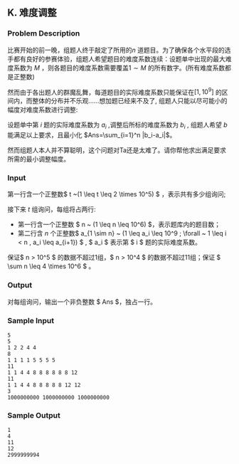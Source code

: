 ## K. 难度调整

### Problem Description

比赛开始的前一晚，组题人终于敲定了所用的$n$ 道题目。为了确保各个水平段的选手都有良好的参赛体验，组题人希望题目的难度系数连续：设题单中出现的最大难度系数为 $M$ ，则各题目的难度系数需要覆盖$1 \sim M$ 的所有数字。(所有难度系数都是正整数)

然而由于各出题人的群魔乱舞，每道题目的实际难度系数只能保证在$[1,10^9]$ 的区间内，而整体的分布并不乐观......想加题已经来不及了,
组题人只能以尽可能小的幅度对难度系数进行调整:

设题单中第 $i$ 题的实际难度系数为 $a_i$ ,调整后所标的难度系数为 $b_i$ , 组题人希望 $b$ 能满足以上要求，且最小化 $Ans=\sum_{i=1}^n |b_i-a_i|$。

然而组题人本人并不算聪明，这个问题对Ta还是太难了。请你帮他求出满足要求所需的最小调整幅度。

### Input

第一行含一个正整数$ t ~(1 \leq t \leq 2 \times 10^5) $ ，表示共有多少组询问;

接下来 $t$ 组询问，每组将占两行:
- 第一行含一个正整数 $ n ~ (1 \leq n \leq 10^6) $，表示题库内的题目数；
- 第二行含 $n$ 个正整数$ a_{1 \sim n} ~ (1 \leq a_i \leq 10^9 ; \forall ~ 1 \leq i < n , a_i \leq a_{i+1}) $     , $ a_i $ 表示第 $ i $ 题的实际难度系数。

保证$ n > 10^5 $ 的数据不超过1组，$ n > 10^4 $ 的数据不超过11组；保证 $ \sum n \leq 4 \times 10^6 $ 。

### Output

对每组询问，输出一个非负整数 $ Ans $，独占一行。

### Sample Input

```plain
5
5
1 2 2 4 4
8
1 1 1 1 5 5 5 5
11
1 1 4 4 8 8 8 8 8 8 12
11
1 1 4 4 8 8 8 8 8 12 12
3
1000000000 1000000000 1000000000
```

### Sample Output

```plain
1
4
11
12
2999999994
```

